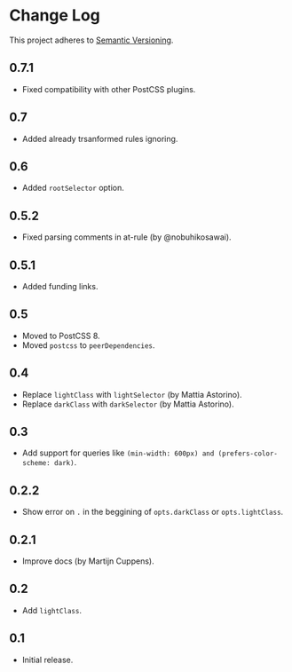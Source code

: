 # Change Log
This project adheres to [Semantic Versioning](http://semver.org/).

## 0.7.1
* Fixed compatibility with other PostCSS plugins.

## 0.7
* Added already trsanformed rules ignoring.

## 0.6
* Added `rootSelector` option.

## 0.5.2
* Fixed parsing comments in at-rule (by @nobuhikosawai).

## 0.5.1
* Added funding links.

## 0.5
* Moved to PostCSS 8.
* Moved `postcss` to `peerDependencies`.

## 0.4
* Replace `lightClass` with `lightSelector` (by Mattia Astorino).
* Replace `darkClass` with `darkSelector` (by Mattia Astorino).

## 0.3
* Add support for queries like
  `(min-width: 600px) and (prefers-color-scheme: dark)`.

## 0.2.2
* Show error on `.` in the beggining of `opts.darkClass` or `opts.lightClass`.

## 0.2.1
* Improve docs (by Martijn Cuppens).

## 0.2
* Add `lightClass`.

## 0.1
* Initial release.
